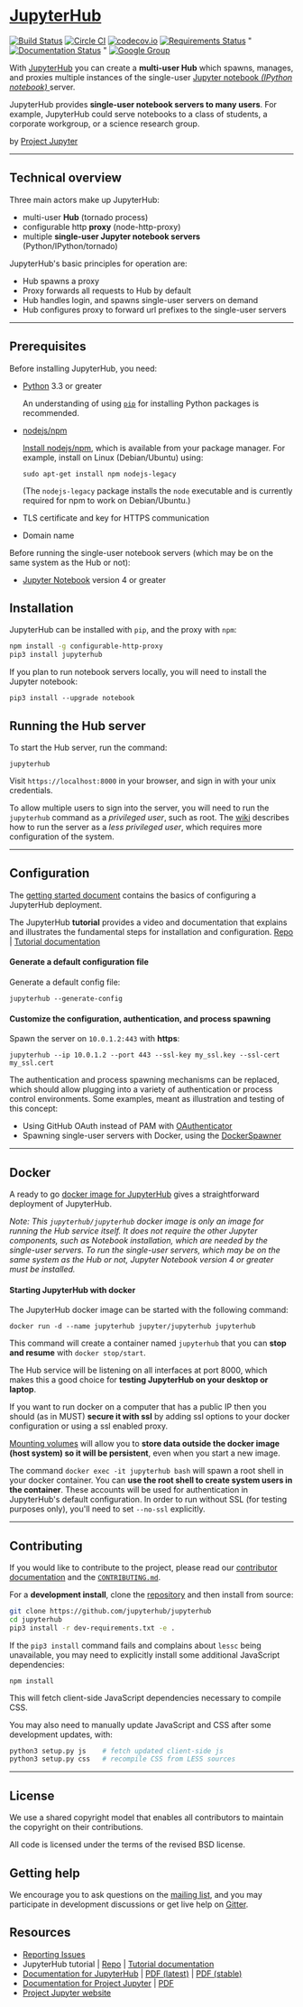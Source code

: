 # [JupyterHub](https://github.com/jupyterhub/jupyterhub)

[![Build Status](https://travis-ci.org/jupyterhub/jupyterhub.svg?branch=master)](https://travis-ci.org/jupyterhub/jupyterhub)
[![Circle CI](https://circleci.com/gh/jupyterhub/jupyterhub.svg?style=shield&circle-token=b5b65862eb2617b9a8d39e79340b0a6b816da8cc)](https://circleci.com/gh/jupyterhub/jupyterhub)
[![codecov.io](https://codecov.io/github/jupyterhub/jupyterhub/coverage.svg?branch=master)](https://codecov.io/github/jupyterhub/jupyterhub?branch=master)
[![Requirements Status](https://requires.io/github/jupyterhub/jupyterhub/requirements.svg?branch=master)](https://requires.io/github/jupyterhub/jupyterhub/requirements/?branch=master)
"
[![Documentation Status](https://readthedocs.org/projects/jupyterhub/badge/?version=latest)](http://jupyterhub.readthedocs.org/en/latest/?badge=latest)
"
[![Google Group](https://img.shields.io/badge/-Google%20Group-lightgrey.svg)](https://groups.google.com/forum/#!forum/jupyter)

With [JupyterHub](https://jupyterhub.readthedocs.io) you can create a
**multi-user Hub** which spawns, manages, and proxies multiple instances of the
single-user [Jupyter notebook *(IPython notebook)* ](https://jupyter-notebook.readthedocs.io) server.

JupyterHub provides **single-user notebook servers to many users**. For example,
JupyterHub could serve notebooks to a class of students, a corporate
workgroup, or a science research group.

by [Project Jupyter](https://jupyter.org)

----

## Technical overview
Three main actors make up JupyterHub:

- multi-user **Hub** (tornado process)
- configurable http **proxy** (node-http-proxy)
- multiple **single-user Jupyter notebook servers** (Python/IPython/tornado)

JupyterHub's basic principles for operation are:

- Hub spawns a proxy
- Proxy forwards all requests to Hub by default
- Hub handles login, and spawns single-user servers on demand
- Hub configures proxy to forward url prefixes to the single-user servers

----

## Prerequisites
Before installing JupyterHub, you need:

- [Python](https://www.python.org/downloads/) 3.3 or greater

  An understanding of using [`pip`](https://pip.pypa.io/en/stable/) for installing
  Python packages is recommended.

- [nodejs/npm](https://www.npmjs.com/)

  [Install nodejs/npm](https://docs.npmjs.com/getting-started/installing-node), which is available from your
  package manager. For example, install on Linux (Debian/Ubuntu) using:

      sudo apt-get install npm nodejs-legacy

  (The `nodejs-legacy` package installs the `node` executable and is currently
  required for npm to work on Debian/Ubuntu.)

- TLS certificate and key for HTTPS communication

- Domain name

Before running the single-user notebook servers (which may be on the same system as the Hub or not):

- [Jupyter Notebook](https://jupyter.readthedocs.io/en/latest/install.html) version 4 or greater

## Installation
JupyterHub can be installed with `pip`, and the proxy with `npm`:

```bash
npm install -g configurable-http-proxy
pip3 install jupyterhub    
```

If you plan to run notebook servers locally, you will need to install the
Jupyter notebook:

    pip3 install --upgrade notebook

## Running the Hub server
To start the Hub server, run the command:

    jupyterhub

Visit `https://localhost:8000` in your browser, and sign in with your unix credentials.

To allow multiple users to sign into the server, you will need to
run the `jupyterhub` command as a *privileged user*, such as root.
The [wiki](https://github.com/jupyterhub/jupyterhub/wiki/Using-sudo-to-run-JupyterHub-without-root-privileges)
describes how to run the server as a *less privileged user*, which requires more
configuration of the system.

----

## Configuration
The [getting started document](docs/source/getting-started.md) contains the
basics of configuring a JupyterHub deployment.

The JupyterHub **tutorial** provides a video and documentation that explains and illustrates the fundamental steps for installation and configuration. [Repo](https://github.com/jupyterhub/jupyterhub-tutorial)
| [Tutorial documentation](http://jupyterhub-tutorial.readthedocs.io/en/latest/)

#### Generate a default configuration file
Generate a default config file:

    jupyterhub --generate-config

#### Customize the configuration, authentication, and process spawning
Spawn the server on ``10.0.1.2:443`` with **https**:

    jupyterhub --ip 10.0.1.2 --port 443 --ssl-key my_ssl.key --ssl-cert my_ssl.cert

The authentication and process spawning mechanisms can be replaced,
which should allow plugging into a variety of authentication or process control environments.
Some examples, meant as illustration and testing of this concept:

- Using GitHub OAuth instead of PAM with [OAuthenticator](https://github.com/jupyterhub/oauthenticator)
- Spawning single-user servers with Docker, using the [DockerSpawner](https://github.com/jupyterhub/dockerspawner)

----

## Docker
A ready to go [docker image for JupyterHub](https://hub.docker.com/r/jupyterhub/jupyterhub/) gives a straightforward deployment of JupyterHub.

*Note: This `jupyterhub/jupyterhub` docker image is only an image for running the Hub service itself.
It does not require the other Jupyter components, such as Notebook installation, which are needed by the single-user servers.
To run the single-user servers, which may be on the same system as the Hub or not, Jupyter Notebook version 4 or greater must be installed.*

#### Starting JupyterHub with docker
The JupyterHub docker image can be started with the following command:

    docker run -d --name jupyterhub jupyter/jupyterhub jupyterhub

This command will create a container named `jupyterhub` that you can **stop and resume** with `docker stop/start`.

The Hub service will be listening on all interfaces at port 8000, which makes this a good choice for **testing JupyterHub on your desktop or laptop**.

If you want to run docker on a computer that has a public IP then you should (as in MUST) **secure it with ssl** by
adding ssl options to your docker configuration or using a ssl enabled proxy.

[Mounting volumes](https://docs.docker.com/engine/userguide/containers/dockervolumes/) will
allow you to **store data outside the docker image (host system) so it will be persistent**, even when you start
a new image.

The command `docker exec -it jupyterhub bash` will spawn a root shell in your docker
container. You can **use the root shell to create system users in the container**. These accounts will be used for authentication
in JupyterHub's default configuration. In order to run without SSL (for testing purposes only), you'll need to set `--no-ssl` explicitly.

----

## Contributing
If you would like to contribute to the project, please read our [contributor documentation](http://jupyter.readthedocs.io/en/latest/contributor/content-contributor.html) and the [`CONTRIBUTING.md`](CONTRIBUTING.md).

For a **development install**, clone the [repository](https://github.com/jupyterhub/jupyterhub) and then install from source:

```bash
git clone https://github.com/jupyterhub/jupyterhub
cd jupyterhub
pip3 install -r dev-requirements.txt -e .
```

If the `pip3 install` command fails and complains about `lessc` being unavailable, you may need to explicitly install some additional JavaScript dependencies:

    npm install

This will fetch client-side JavaScript dependencies necessary to compile CSS.

You may also need to manually update JavaScript and CSS after some development updates, with:

```bash
python3 setup.py js    # fetch updated client-side js
python3 setup.py css   # recompile CSS from LESS sources
```
----
## License
We use a shared copyright model that enables all contributors to maintain the
copyright on their contributions.

All code is licensed under the terms of the revised BSD license.

## Getting help
We encourage you to ask questions on the [mailing list](https://groups.google.com/forum/#!forum/jupyter),
and you may participate in development discussions or get live help on [Gitter](https://gitter.im/jupyterhub/jupyterhub).

## Resources
- [Reporting Issues](https://github.com/jupyter/jupyterhub/issues)
- JupyterHub tutorial | [Repo](https://github.com/jupyterhub/jupyterhub-tutorial)
  | [Tutorial documentation](http://jupyterhub-tutorial.readthedocs.io/en/latest/)
- [Documentation for JupyterHub](http://jupyterhub.readthedocs.io/en/latest/) | [PDF (latest)](https://media.readthedocs.org/pdf/jupyterhub/latest/jupyterhub.pdf) | [PDF (stable)](https://media.readthedocs.org/pdf/jupyterhub/stable/jupyterhub.pdf)
- [Documentation for Project Jupyter](http://jupyter.readthedocs.io/en/latest/index.html) | [PDF](https://media.readthedocs.org/pdf/jupyter/latest/jupyter.pdf)
- [Project Jupyter website](https://jupyter.org)
